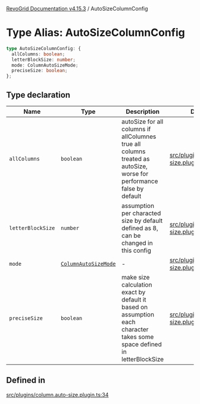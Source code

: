 [RevoGrid Documentation v4.15.3](README.md) / AutoSizeColumnConfig

# Type Alias: AutoSizeColumnConfig

```ts
type AutoSizeColumnConfig: {
  allColumns: boolean;
  letterBlockSize: number;
  mode: ColumnAutoSizeMode;
  preciseSize: boolean;
};
```

## Type declaration

| Name | Type | Description | Defined in |
| ------ | ------ | ------ | ------ |
| `allColumns` | `boolean` | autoSize for all columns if allColumnes true all columns treated as autoSize, worse for performance false by default | [src/plugins/column.auto-size.plugin.ts:42](https://github.com/revolist/revogrid/blob/0f25b4576d7b148a35319cded1f6d62c5f4ebd98/src/plugins/column.auto-size.plugin.ts#L42) |
| `letterBlockSize` | `number` | assumption per characted size by default defined as 8, can be changed in this config | [src/plugins/column.auto-size.plugin.ts:47](https://github.com/revolist/revogrid/blob/0f25b4576d7b148a35319cded1f6d62c5f4ebd98/src/plugins/column.auto-size.plugin.ts#L47) |
| `mode` | [`ColumnAutoSizeMode`](Enumeration.ColumnAutoSizeMode.md) | - | [src/plugins/column.auto-size.plugin.ts:36](https://github.com/revolist/revogrid/blob/0f25b4576d7b148a35319cded1f6d62c5f4ebd98/src/plugins/column.auto-size.plugin.ts#L36) |
| `preciseSize` | `boolean` | make size calculation exact by default it based on assumption each character takes some space defined in letterBlockSize | [src/plugins/column.auto-size.plugin.ts:50](https://github.com/revolist/revogrid/blob/0f25b4576d7b148a35319cded1f6d62c5f4ebd98/src/plugins/column.auto-size.plugin.ts#L50) |

## Defined in

[src/plugins/column.auto-size.plugin.ts:34](https://github.com/revolist/revogrid/blob/0f25b4576d7b148a35319cded1f6d62c5f4ebd98/src/plugins/column.auto-size.plugin.ts#L34)
